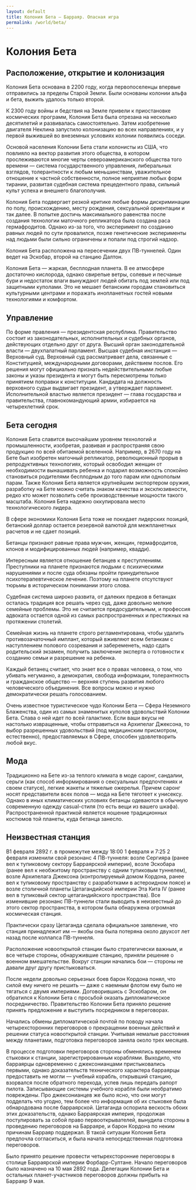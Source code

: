 ```yaml
---
layout: default
title: Колония Бета — Барраяр. Опасная игра
permalink: /world/beta/
---
```

# Колония Бета
## Расположение, открытие и колонизация
Колония Бета основана в 2200 году, когда первопоселенцы впервые отправились за пределы Старой Земли. Были основаны колонии альфа и бета, выжить удалось только второй.

К 2300 году войны и бедствия на Земле привели к приостановке космических программ, Колония Бета была отрезана на несколько десятилетий и развивалась самостоятельно. Затем изобретение двигателя Неклина запустило колонизацию во всех направлениях, и у первой выжившей во внеземных условиях колонии появились соседи.

Основой населения Колонии Бета стали колонисты из США, что повлияло на вектор развития этого общества, в котором прослеживаются многие черты североамериканского общества того времени — система государственного управления, либеральных взглядов, толерантности к любым меньшинствам, уважительное отношение к частной собственности, полное неприятие любых форм тирании, развитая судебная система прецедентного права, сильный культ успеха и внешнего благополучия. 

Колония Бета подвергает резкой критике любые формы дискриминации по полу, происхождению, месту рождения, сексуальной ориентации и так далее. В попытке достичь максимального равенства после создания технологии маточного репликатора была создана раса гермафродитов. Однако из-за того, что эксперимент по созданию равных людей по сути провалился, позже генетические эксперименты над людьми были сильно ограничены и попали под строгий надзор. 

Колония Бета расположена на пересечении двух ПВ-туннелей. Один ведет на Эскобар, второй на станцию Далтон. 

Колония Бета — жаркая, бесплодная планета. В ее атмосфере достаточно кислорода, однако свирепые ветры, солевые и песчаные бури и недостаток влаги вынуждают людей обитать под землей или под защитными куполами. Это не мешает бетанским городам становиться культурными центрами и поражать инопланетных гостей новыми технологиями и комфортом. 
## Управление

По форме правления — президентская республика. Правительство состоит из законодательных, исполнительных и судебных органов, действующих отдельно друг от друга. Высший орган законодательной власти — двухпалатный парламент. Высшая судебная инстанция — Верховный суд. Верховный суд рассматривает дела, связанные с Конституцией, международными договорами, действием послов. Его решения могут официально признать недействительными любые законы и указы президента и могут быть пересмотрены только принятием поправки к конституции. Кандидата на должность верховного судьи выдвигает президент, а утверждает парламент. Исполнительной властью является президент — глава государства и правительства, главнокомандующий армии, избирается на четырехлетний срок. 

## Бета сегодня
Колония Бета славится высочайшим уровнем технологий и промышленности, изобретая, развивая и распространяя свою продукцию по всей обитаемой вселенной. Например, в 2670 году на Бете был изобретен маточный репликатор, революционный прорыв в репродуктивных технологиях, который освободил женщин от необходимости вынашивать ребенка и подарил возможность спокойно становиться родителями бесплодным до того парам или однополым парам. Также Колония Бета является крупнейшим экспортером оружия, разработку на Бете можно считать знаком качества и эксклюзивности, редко кто может позволить себе производственные мощности такого масштаба. Колония Бета надежно оккупировала место технологического лидера. 

В сфере экономики Колония Бета тоже не покидает лидерских позиций, бетанский доллар остается резервной валютой для межпланетных расчетов и не сдает позиций. 

Бетанцы признают равные права мужчин, женщин, гермафродитов, клонов и модифицированных людей (например, квадди). 

Интересным является отношение бетанцев к преступлениям. Преступники на планете признаются людьми с психическими нарушениями и после суда обязаны пройти принудительное психотерапевтическое лечение. Поэтому на планете отсутствуют тюрьмы в историческом понимании этого слова. 

Судебная система широко развита, от далеких предков в бетанцах осталась традиция все решать через суд, даже довольно мелкие семейные проблемы. Это не считается предосудительным, и профессия адвоката остается одной из самых распространенных и престижных на протяжении столетий. 

Семейная жизнь на планете строго регламентирована, чтобы удалить противозачаточный имплант, который вживляют всем бетанкам с наступлением полового созревания и забеременеть, надо сдать родительский экзамен, получить заключение эксперта о готовности к созданию семьи и разрешение на ребенка.

Каждый бетанец считает, что знает все о правах человека, о том, что убивать негуманно, а демократия, свобода информации, толерантность и гражданское общество — верхняя ступень развития любого человеческого объединения. Все вопросы можно и нужно демократически решать голосованием. 

Очень известное туристическое чудо Колонии Бета — Сфера Неземного Блаженства, один из самых знаменитых куполов удовольствий Колонии Бета. Слава о ней идет по всей галактике. Если ваши вкусы не настолько извращенные, чтобы отправиться на Архипелаг Джексона, то выбор разрешенных удовольствий (под медицинским присмотром, естественно), предоставляемых в Сфере, способен удовлетворить любой вкус. 

## Мода

Традиционно на Бете из-за теплого климата в моде саронг, сандалии, серьги (как способ информирования о сексуальных предпочтениях и своем статусе), легкие жакеты и тяжелые ожерелья. Причем саронг носят представители всех полов — мода на Бете тяготеет к унисексу. Однако в иных климатических условиях бетанцы одеваются в обычную современную одежду casual-стиля (то есть вещи из вашего шкафа). Распространенной практикой является ношение традиционных костюмов той планеты, куда бетанца занесло.

## Неизвестная станция
В1 февраля 2892 г.  в промежутке между 18:00 1 февраля и 7:25 2 февраля изменили свой резонанс 4 ПВ-туннеля: возле Сергияра (ранее вел к тупиковому сектору Барраярской империи), возле Эскобара (ранее вел к необжитому пространству с одним тупиковым туннелем), возле Архипелага Джексона (контролируемый домом Кордона, ранее вел к тупиковому пространству с разработками в астероидном поясе) и возле столичной планеты Цетагандийской империи Эта Кита IV (ранее вел в тупиковый сектор цетагандийского пространства). Все изменившие резонанс ПВ-туннели стали выводить в неизвестный до этого сектор пространства, в котором была обнаружена огромная космическая станция. 

Практически сразу Цетаганда сделала официальное заявление, что станция принадлежит им — якобы она была потеряна около двухсот лет назад после коллапса ПВ-туннеля. 

Расположение новооткрытой станции было стратегически важным, и все четыре стороны, обнаружившие станцию, приняли решение о военном вмешательстве. Вокруг станции начались бои — стороны не давали друг другу пристыковаться.

После недели довольно серьезных боев барон Кордона понял, что силой ему ничего не решить — даже с наемным флотом ему было не тягаться с двумя империями. Договорившись с Эскобаром, он обратился к Колонии Бета с просьбой оказать дипломатическое посредничество. Правительство Колонии Бета приняло решение принять предложение и выступить посредником в переговорах.

Начались обмены дипломатической почтой по поводу начала четырехсторонних переговоров о прекращении военных действий и решении статуса новооткрытой станции. Учитывая немалые расстояния между планетами, подготовка переговоров заняла около трех месяцев. 

В процессе подготовки переговоров стороны обменялись временем стыковки к станции, зарегистрированным кораблями. Выходило, что барраярцы одновременно с джексонианцами пристыковались первыми, однако доказательств технического характера барраярцы предоставить не могли — учебный корабль, открывший станцию, взорвался после обратного перехода, успев лишь передать рапорт пилота. Записывающие системы учебного корабля были необратимо повреждены. Про джексонианцев же было ясно, что они могут подделать что угодно, тем более что информация об их стыковке была обнародована после барраярской. Цетаганда оспорила вескость обоих этих доказательств, однако Барраярская империя, продолжая постулировать за собой право первооткрывателей, вынудила стороны в проведению переговоров на Барраяре, и барон Кордона по неким причинам Барраяр поддержал. В такой ситуации Колония Бета предпочла согласиться, и была начата непосредственная подготовка переговоров. 

Было принято решение провести четырехсторонние переговоры в столице Барраярской империи Форбарр-Султане. Начало переговоров было назначено на 10 мая 2892 года. Делегации Колонии Бета и остальных планет-участников переговоров должны прибыть на Барраяр 9 мая. 
